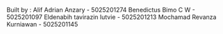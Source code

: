 Built by :
Alif Adrian Anzary - 5025201274
Benedictus Bimo C W - 5025201097
Eldenabih tavirazin lutvie - 5025201213
Mochamad Revanza Kurniawan - 5025201145
